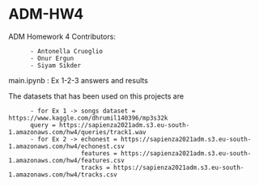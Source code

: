 # ADM-HW4
ADM Homework 4
Contributors:

          - Antonella Cruoglio
          - Onur Ergun
          - Siyam Sikder

main.ipynb : Ex 1-2-3 answers and results

The datasets that has been used on this projects are

          - for Ex 1 -> songs dataset = https://www.kaggle.com/dhrumil140396/mp3s32k 
          query = https://sapienza2021adm.s3.eu-south-1.amazonaws.com/hw4/queries/track1.wav 
          - for Ex 2 -> echonest = https://sapienza2021adm.s3.eu-south-1.amazonaws.com/hw4/echonest.csv
                        features = https://sapienza2021adm.s3.eu-south-1.amazonaws.com/hw4/features.csv
                        tracks = https://sapienza2021adm.s3.eu-south-1.amazonaws.com/hw4/tracks.csv
           
